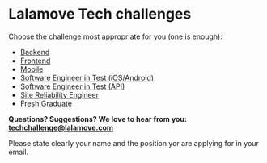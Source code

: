 # Lalamove Tech challenges

Choose the challenge most appropriate for you (one is enough):

- [Backend](backend.md)
- [Frontend](frontend.md)
- [Mobile](mobile.md)
- [Software Engineer in Test (iOS/Android)](set_mobile.md)
- [Software Engineer in Test (API)](set_api.md)
- [Site Reliability Engineer](sre.md)
- [Fresh Graduate](freshgrad.md)

**Questions? Suggestions? We love to hear from you: <techchallenge@lalamove.com>**

Please state clearly your name and the position yor are applying for in your email.
